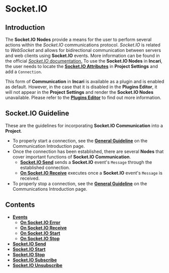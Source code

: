 # Socket.IO

## Introduction

The **Socket.IO** **Nodes** provide a means for the user to perform several actions within the *Socket.IO* communications protocol. *Socket.IO* is related to *WebSocket* and allows for bidirectional communication between servers and web clients using **Socket.IO** events. More information can be found in the official [*Socket.IO* documentation.](https://socket.io/docs/v4/) To use the **Socket.IO Nodes** in **Incari**, the user needs to locate the [**Socket.IO Attributes**](../../../modules/project-settings/socketio.md) in **Project Settings** and add a `Connection`. 

This form of **Communication** in **Incari** is available as a plugin and is enabled as default. However, in the case that it is disabled in the **Plugins Editor**, it will not appear in the **Project Settings** and render the **Socket.IO Nodes** unavailable. Please refer to the [**Plugins Editor**](../../../modules/plugins/communication/socketiomanager.md) to find out more information.

## Socket.IO Guideline

These are the guidelines for incorporating **Socket.IO Communication** into a **Project**.

* To properly start a connection, see the [**General Guideline**](../README.md#general-guideline) on the Communication Introduction page.
* Once the connection has been established, there are several **Nodes** that cover important functions of **Socket.IO Communication**.
  * [**Socket.IO Send**](socketiosend.md) sends a **Socket.IO** event's `Message` through the established connection. 
  * [**On Socket.IO  Receive**](events/onsocketioreceive.md) executes once a **Socket.IO** event's `Message` is received.
* To properly stop a connection, see the [**General Guideline**](../README.md#general-guideline) on the Communications Introduction page.



## Contents

* [**Events**](events/)
  * [**On Socket.IO Error**](events/onsocketioerror.md)
  * [**On Socket.IO Receive**](events/onsocketioreceive.md)
  * [**On Socket.IO Start**](events/onsocketiostart.md)
  * [**On Socket.IO Stop**](events/onsocketiounsubscribe.md)
* [**Socket.IO Send**](socketiosend.md)
* [**Socket.IO Start**](socketiostart.md)
* [**Socket.IO Stop**](socketiostop.md)
* [**Socket.IO Subscribe**](socketiosubscribe.md)
* [**Socket.IO Unsubscribe**](socketiounsubscribe.md)
